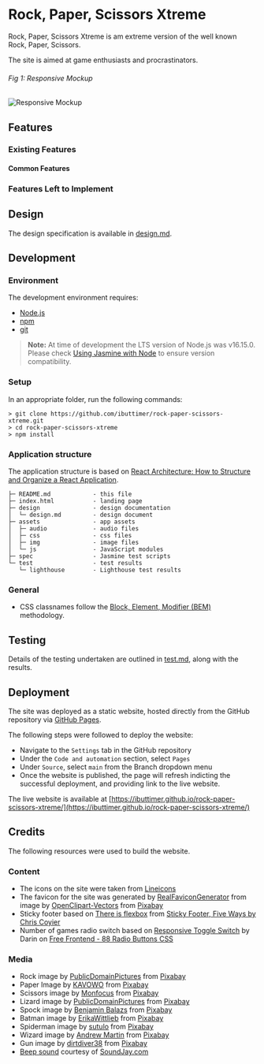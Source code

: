 # Rock, Paper, Scissors Xtreme

Rock, Paper, Scissors Xtreme is am extreme version of the well known Rock, Paper, Scissors.

The site is aimed at game enthusiasts and procrastinators.

###### Fig 1: Responsive Mockup
![Responsive Mockup](media/responsive.jpg)

## Features 

### Existing Features
#### Common Features


### Features Left to Implement


## Design 
The design specification is available in [design.md](design/design.md).

## Development
### Environment 
The development environment requires:
* [Node.js](https://nodejs.org/)
* [npm](https://www.npmjs.com/)
* [git](https://git-scm.com/)

> __Note:__ At time of development the LTS version of Node.js was v16.15.0.
> Please check [Using Jasmine with Node](https://jasmine.github.io/setup/nodejs.html#using-jasmine-with-node) to ensure version compatibility. 

### Setup
In an appropriate folder, run the following commands:
```shell
> git clone https://github.com/ibuttimer/rock-paper-scissors-xtreme.git
> cd rock-paper-scissors-xtreme
> npm install
```

### Application structure
The application structure is based on [React Architecture: How to Structure and Organize a React Application](https://www.taniarascia.com/react-architecture-directory-structure/).

```
├─ README.md            - this file
├─ index.html           - landing page
├─ design               - design documentation
│  └─ design.md         - design document
├─ assets               - app assets
│  ├─ audio             - audio files
│  ├─ css               - css files
│  ├─ img               - image files
│  └─ js                - JavaScript modules
├─ spec                 - Jasmine test scripts
└─ test                 - test results
   └─ lighthouse        - Lighthouse test results
```

### General
- CSS classnames follow the [Block, Element, Modifier (BEM)](https://css-tricks.com/bem-101/) methodology.

## Testing 
Details of the testing undertaken are outlined in [test.md](test/test.md), along with the results.

## Deployment

The site was deployed as a static website, hosted directly from the GitHub repository via [GitHub Pages](https://pages.github.com/).

The following steps were followed to deploy the website: 
  - Navigate to the `Settings` tab in the GitHub repository
  - Under the `Code and automation` section, select `Pages`
  - Under `Source`, select `main` from the Branch dropdown menu
  - Once the website is published, the page will refresh indicting the successful deployment, and providing link to the live website. 

The live website is available at [https://ibuttimer.github.io/rock-paper-scissors-xtreme/](https://ibuttimer.github.io/rock-paper-scissors-xtreme/)


## Credits 

The following resources were used to build the website.

### Content 

- The icons on the site were taken from [Lineicons](https://lineicons.com/)
- The favicon for the site was generated by [RealFaviconGenerator](https://realfavicongenerator.net/) from image by <a href="https://pixabay.com/users/openclipart-vectors-30363/?utm_source=link-attribution&amp;utm_medium=referral&amp;utm_campaign=image&amp;utm_content=156171">OpenClipart-Vectors</a> from <a href="https://pixabay.com/?utm_source=link-attribution&amp;utm_medium=referral&amp;utm_campaign=image&amp;utm_content=156171">Pixabay</a>
- Sticky footer based on [There is flexbox](https://css-tricks.com/couple-takes-sticky-footer/#aa-there-is-flexbox) from [Sticky Footer, Five Ways by Chris Coyier](https://css-tricks.com/couple-takes-sticky-footer/)
- Number of games radio switch based on [Responsive Toggle Switch](https://codepen.io/dsenneff/pen/ZoLVZW) by Darin on [Free Frontend - 88 Radio Buttons CSS](https://freefrontend.com/css-radio-buttons/)

### Media
- Rock image by <a href="https://pixabay.com/users/publicdomainpictures-14/?utm_source=link-attribution&amp;utm_medium=referral&amp;utm_campaign=image&amp;utm_content=15712">PublicDomainPictures</a> from <a href="https://pixabay.com/?utm_source=link-attribution&amp;utm_medium=referral&amp;utm_campaign=image&amp;utm_content=15712">Pixabay</a>
- Paper Image by <a href="https://pixabay.com/users/kavowo-6764465/?utm_source=link-attribution&amp;utm_medium=referral&amp;utm_campaign=image&amp;utm_content=3155438">KAVOWO</a> from <a href="https://pixabay.com/?utm_source=link-attribution&amp;utm_medium=referral&amp;utm_campaign=image&amp;utm_content=3155438">Pixabay</a>
- Scissors image by <a href="https://pixabay.com/users/monfocus-2516394/?utm_source=link-attribution&amp;utm_medium=referral&amp;utm_campaign=image&amp;utm_content=1803670">Monfocus</a> from <a href="https://pixabay.com/?utm_source=link-attribution&amp;utm_medium=referral&amp;utm_campaign=image&amp;utm_content=1803670">Pixabay</a>
- Lizard image by <a href="https://pixabay.com/users/publicdomainpictures-14/?utm_source=link-attribution&amp;utm_medium=referral&amp;utm_campaign=image&amp;utm_content=22258">PublicDomainPictures</a> from <a href="https://pixabay.com/?utm_source=link-attribution&amp;utm_medium=referral&amp;utm_campaign=image&amp;utm_content=22258">Pixabay</a>
- Spock image by <a href="https://pixabay.com/users/brenkee-2021352/?utm_source=link-attribution&amp;utm_medium=referral&amp;utm_campaign=image&amp;utm_content=1541528">Benjamin Balazs</a> from <a href="https://pixabay.com/?utm_source=link-attribution&amp;utm_medium=referral&amp;utm_campaign=image&amp;utm_content=1541528">Pixabay</a>
- Batman image by <a href="https://pixabay.com/users/erikawittlieb-427626/?utm_source=link-attribution&amp;utm_medium=referral&amp;utm_campaign=image&amp;utm_content=1822445">ErikaWittlieb</a> from <a href="https://pixabay.com/?utm_source=link-attribution&amp;utm_medium=referral&amp;utm_campaign=image&amp;utm_content=1822445">Pixabay</a>
- Spiderman image by <a href="https://pixabay.com/users/sutulo-3073859/?utm_source=link-attribution&amp;utm_medium=referral&amp;utm_campaign=image&amp;utm_content=3859527">sutulo</a> from <a href="https://pixabay.com/?utm_source=link-attribution&amp;utm_medium=referral&amp;utm_campaign=image&amp;utm_content=3859527">Pixabay</a>
- Wizard image by <a href="https://pixabay.com/users/aitoff-388338/?utm_source=link-attribution&amp;utm_medium=referral&amp;utm_campaign=image&amp;utm_content=4603354">Andrew Martin</a> from <a href="https://pixabay.com/?utm_source=link-attribution&amp;utm_medium=referral&amp;utm_campaign=image&amp;utm_content=4603354">Pixabay</a>
- Gun image by <a href="https://pixabay.com/users/dirtdiver38-2109394/?utm_source=link-attribution&amp;utm_medium=referral&amp;utm_campaign=image&amp;utm_content=3149414">dirtdiver38</a> from <a href="https://pixabay.com/?utm_source=link-attribution&amp;utm_medium=referral&amp;utm_campaign=image&amp;utm_content=3149414">Pixabay</a>
- [Beep sound](https://www.soundjay.com/buttons/sounds/beep-10.mp3) courtesy of [SoundJay.com](https://www.soundjay.com/beep-sounds-1.html)

